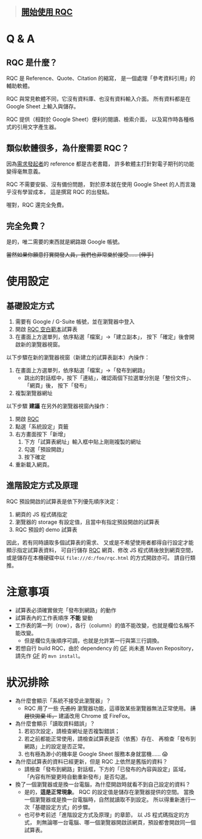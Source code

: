 > ## [開始使用 RQC][RQC] ##


Q & A
=====

RQC 是什麼？
------------

RQC 是 Reference、Quote、Citation 的縮寫，
是一個處理「參考資料引用」的輔助軟體。

RQC 與常見軟體不同，它沒有資料庫、也沒有資料輸入介面。
所有資料都是在 Google Sheet 上輸入與儲存。

RQC 提供（相對於 Google Sheet）便利的閱讀、檢索介面，
以及寫作時各種格式的引用文字產生器。


類似軟體很多，為什麼需要 RQC？
------------------------------

因為[需求發起者][Alice]的 reference 都是古老書籍，
許多軟體主打針對電子期刊的功能變得毫無意義。

RQC 不需要安裝、沒有備份問題，
對於原本就在使用 Google Sheet 的人而言幾乎沒有學習成本，
這是撰寫 RQC 的出發點。

喔對，RQC 還完全免費。


完全免費？
----------

是的，唯二需要的東西就是網路跟 Google 帳號。

~~當然如果你願意打賞開發人員，我們也非常樂於接受...... [伸手]~~


使用設定
========

基礎設定方式
------------

1. 需要有 Google / G-Suite 帳號，並在瀏覽器中登入
1. 開啟 [RQC 空白範本][RQC sheet]試算表
1. 在畫面上方選單列，依序點選「檔案」→「建立副本」，
	按下「確定」後會開啟新的瀏覽器視窗。


以下步驟在新的瀏覽器視窗（新建立的試算表副本）內操作：

1. 在畫面上方選單列，依序點選「檔案」→「發布到網路」
	* 跳出的對話框中，按下「連結」，確認兩個下拉選單分別是「整份文件」、「網頁」後，
		按下「發布」
1. 複製瀏覽器網址


以下步驟 **建議** 在另外的瀏覽器視窗內操作：

1. 開啟 [RQC]
1. 點選「系統設定」頁籤
1. 右方畫面按下「新增」
	1. 下方「試算表網址」輸入框中貼上剛剛複製的網址
	1. 勾選「預設開啟」
	1. 按下確定
1. 重新載入網頁。


進階設定方式及原理
------------------

RQC 預設開啟的試算表是依下列優先順序決定：

1. 網頁的 JS 程式碼指定
2. 瀏覽器的 storage 有設定值，且當中有指定預設開啟的試算表
3. RQC 預設的 demo 試算表

因此，若有同時讀取多個試算表的需求、
又或是不希望使用者都得自行設定才能顯示指定試算表資料，
可自行儲存 [RQC] 網頁、修改 JS 程式碼後放到網頁空間，
或是儲存在本機硬碟中以 `file:///d:/foo/rqc.html` 的方式開啟亦可。
請自行類推。


注意事項
========

* 試算表必須確實做完「發布到網路」的動作
* 試算表內的工作表順序 **不能** 變動
* 工作表的第一列（row），各行（column）的值不能改變，也就是欄位名稱不能改變。
	* 但是欄位先後順序可調，也就是允許第一行與第三行調換。
* 若想自行 build RQC，由於 dependency 的 [GF] 尚未進 Maven Repository，
	請先作 [GF] 的 `mvn install`。


狀況排除
========

* 為什麼會顯示「系統不接受此瀏覽器」？
	* RQC 用了一些 ~~先進的~~ 瀏覽器功能，這導致某些瀏覽器無法正常使用。
		~~請趕快拋棄 IE，~~ 建議改用 Chrome 或 FireFox。
* 為什麼會顯示「讀取資料錯誤」？
	1. 若初次設定，請檢查網址是否複製錯誤；
	2. 若之前都能正常使用，請檢查試算表是否（依舊）存在、
		再檢查「發布到網路」上的設定是否正常。
	3. 也有極為渺小的機率是 Google Sheet 服務本身就當機...... :scream:
* 為什麼試算表的資料已經更新，但是 RQC 上依然是舊版的資料？
	* 請檢查「發布到網路」對話框，下方的「已發布的內容與設定」區域，
		「內容有所變更時自動重新發布」是否勾選。
* 換了一個瀏覽器或是換一台電腦，為什麼開啟時就看不到自己設定的資料？
	* 是的，**這是正常現象**。
		RQC 的設定值是儲存在瀏覽器提供的空間。
		當換一個瀏覽器或是換一台電腦時，自然就讀取不到設定。
		所以得重新進行一次「基礎設定方式」的步驟。
	* 也可參考前述「進階設定方式及原理」的章節，
		以 JS 程式碼指定的方式，
		則無論哪一台電腦、哪一個瀏覽器開啟該網頁，預設都會開啟同一個試算表。


[Alice]: https://alice.psmonkey.org/
[RQC sheet]: https://docs.google.com/spreadsheets/d/1P2ch_lO9ncI7QGl3O1RDwk3XCkbxc9n_8GAnZCAgo4k
[RQC]: https://dontcareabout.github.io/CDN/RQC.html
[GF]: https://github.com/DontCareAbout/GF